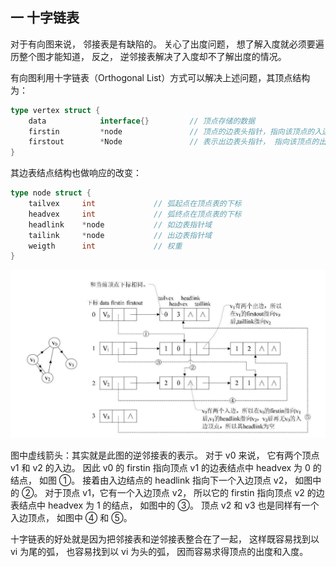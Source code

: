 ## 一 十字链表

对于有向图来说， 邻接表是有缺陷的。 关心了出度问题， 想了解入度就必须要遍历整个图才能知道， 反之， 逆邻接表解决了入度却不了解出度的情况。

有向图利用十字链表（Orthogonal List）方式可以解决上述问题，其顶点结构为：

```go
type vertex struct {
	data 		    interface{}			// 顶点存储的数据
    firstin 		*node				// 顶点的边表头指针，指向该顶点的入边表中第一个结点，
    firstout        *Node               // 表示出边表头指针， 指向该顶点的出边表中的第一个结点
}
```

其边表结点结构也做响应的改变：

```go
type node struct {
	tailvex		int				// 弧起点在顶点表的下标
	headvex		int				// 弧终点在顶点表的下标
    headlink 	*node			// 如边表指针域
    tailink     *node           // 出边表指针域
    weigth      int             // 权重
}
```

![](/images/structure/graph-19.png)

图中虚线箭头：其实就是此图的逆邻接表的表示。 对于 v0 来说， 它有两个顶点 v1 和 v2 的入边。 因此 v0 的 firstin 指向顶点 v1 的边表结点中 headvex 为 0 的结点， 如图 ①。 接着由入边结点的 headlink 指向下一个入边顶点 v2， 如图中的 ②。 对于顶点 v1，它有一个入边顶点 v2， 所以它的 firstin 指向顶点 v2 的边表结点中 headvex 为 1 的结点， 如图中的 ③。 顶点 v2 和 v3 也是同样有一个入边顶点， 如图中 ④ 和 ⑤。

十字链表的好处就是因为把邻接表和逆邻接表整合在了一起， 这样既容易找到以 vi 为尾的弧， 也容易找到以 vi 为头的弧， 因而容易求得顶点的出度和入度。
